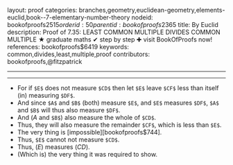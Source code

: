 layout: proof
categories: branches,geometry,euclidean-geometry,elements-euclid,book--7-elementary-number-theory
nodeid: bookofproofs$2515
orderid: 50
parentid: bookofproofs$2365
title: By Euclid
description:  Proof of 7.35: LEAST COMMON MULTIPLE DIVIDES COMMON MULTIPLE &#9733; graduate maths &#10004; step by step &#10010; visit BookOfProofs now!
references: bookofproofs$6419
keywords: common,divides,least,multiple,proof
contributors: bookofproofs,@fitzpatrick

---


---



* For if `$E$` does not measure `$CD$` then let `$E$` leave `$CF$` less than itself (in) measuring `$DF$`.
* And since `$A$` and `$B$` (both) measure `$E$`, and `$E$` measures `$DF$`, `$A$` and `$B$` will thus also measure `$DF$`.
* And ($A$ and `$B$`) also measure the whole of `$CD$`.
* Thus, they will also measure the remainder `$CF$`, which is less than `$E$`.
* The very thing is [impossible][bookofproofs$744].
* Thus, `$E$` cannot not measure `$CD$`.
* Thus, ($E$) measures ($CD$).
* (Which is) the very thing it was required to show.
